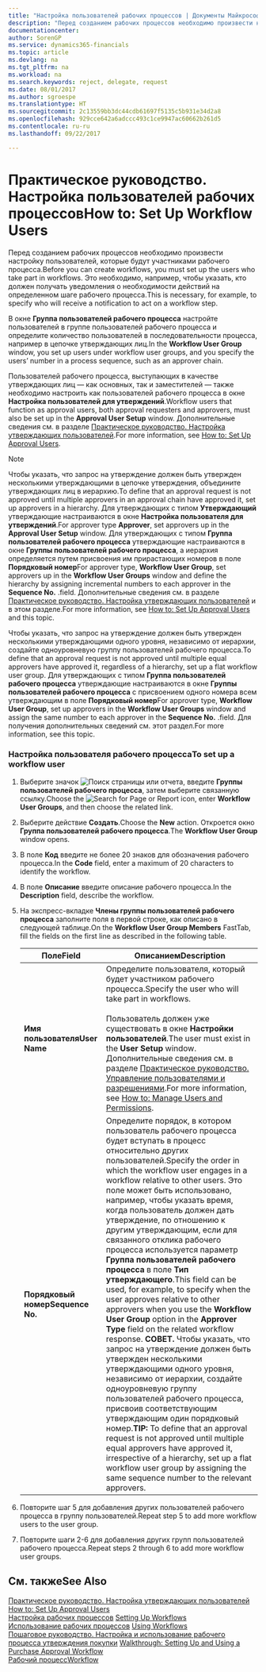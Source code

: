 ```yaml
---
title: "Настройка пользователей рабочих процессов | Документы Майкрософт"
description: "Перед созданием рабочих процессов необходимо произвести настройку пользователей, которые будут участниками рабочего процесса. Это необходимо, например, чтобы указать, кто должен получать уведомления о необходимости действий на определенном шаге рабочего процесса."
documentationcenter: 
author: SorenGP
ms.service: dynamics365-financials
ms.topic: article
ms.devlang: na
ms.tgt_pltfrm: na
ms.workload: na
ms.search.keywords: reject, delegate, request
ms.date: 08/01/2017
ms.author: sgroespe
ms.translationtype: HT
ms.sourcegitcommit: 2c13559bb3dc44cdb61697f5135c5b931e34d2a8
ms.openlocfilehash: 929cce642a6adccc493c1ce9947ac60662b261d5
ms.contentlocale: ru-ru
ms.lasthandoff: 09/22/2017

---
```

# <a name="how-to-set-up-workflow-users"></a><span data-ttu-id="79f4d-104">Практическое руководство. Настройка пользователей рабочих процессов</span><span class="sxs-lookup"><span data-stu-id="79f4d-104">How to: Set Up Workflow Users</span></span>
<span data-ttu-id="79f4d-105">Перед созданием рабочих процессов необходимо произвести настройку пользователей, которые будут участниками рабочего процесса.</span><span class="sxs-lookup"><span data-stu-id="79f4d-105">Before you can create workflows, you must set up the users who take part in workflows.</span></span> <span data-ttu-id="79f4d-106">Это необходимо, например, чтобы указать, кто должен получать уведомления о необходимости действий на определенном шаге рабочего процесса.</span><span class="sxs-lookup"><span data-stu-id="79f4d-106">This is necessary, for example, to specify who will receive a notification to act on a workflow step.</span></span>  

<span data-ttu-id="79f4d-107">В окне **Группа пользователей рабочего процесса** настройте пользователей в группе пользователей рабочего процесса и определите количество пользователей в последовательности процесса, например в цепочке утверждающих лиц.</span><span class="sxs-lookup"><span data-stu-id="79f4d-107">In the **Workflow User Group** window, you set up users under workflow user groups, and you specify the users’ number in a process sequence, such as an approver chain.</span></span>  

<span data-ttu-id="79f4d-108">Пользователей рабочего процесса, выступающих в качестве утверждающих лиц — как основных, так и заместителей — также необходимо настроить как пользователей рабочего процесса в окне **Настройка пользователей для утверждений**.</span><span class="sxs-lookup"><span data-stu-id="79f4d-108">Workflow users that function as approval users, both approval requesters and approvers, must also be set up in the **Approval User Setup** window.</span></span> <span data-ttu-id="79f4d-109">Дополнительные сведения см. в разделе [Практическое руководство. Настройка утверждающих пользователей](across-how-to-set-up-approval-users.md).</span><span class="sxs-lookup"><span data-stu-id="79f4d-109">For more information, see [How to: Set Up Approval Users](across-how-to-set-up-approval-users.md).</span></span>  

> [!NOTE]  
>  <span data-ttu-id="79f4d-110">Чтобы указать, что запрос на утверждение должен быть утвержден несколькими утверждающими в цепочке утверждения, объедините утверждающих лиц в иерархию.</span><span class="sxs-lookup"><span data-stu-id="79f4d-110">To define that an approval request is not approved until multiple approvers in an approval chain have approved it, set up approvers in a hierarchy.</span></span> <span data-ttu-id="79f4d-111">Для утверждающих с типом **Утверждающий** утверждающие настраиваются в окне **Настройка пользователя для утверждений**.</span><span class="sxs-lookup"><span data-stu-id="79f4d-111">For approver type **Approver**, set approvers up in the **Approval User Setup** window.</span></span> <span data-ttu-id="79f4d-112">Для утверждающих с типом **Группа пользователей рабочего процесса** утверждающие настраиваются в окне **Группы пользователей рабочего процесса**, а иерархия определяется путем присвоения им прирастающих номеров в поле **Порядковый номер**</span><span class="sxs-lookup"><span data-stu-id="79f4d-112">For approver type, **Workflow User Group**, set approvers up in the **Workflow User Groups** window and define the hierarchy by assigning incremental numbers to each approver in the **Sequence No.**</span></span> <span data-ttu-id="79f4d-113">.</span><span class="sxs-lookup"><span data-stu-id="79f4d-113">field.</span></span> <span data-ttu-id="79f4d-114">Дополнительные сведения см. в разделе [Практическое руководство. Настройка утверждающих пользователей](across-how-to-set-up-approval-users.md) и в этом разделе.</span><span class="sxs-lookup"><span data-stu-id="79f4d-114">For more information, see [How to: Set Up Approval Users](across-how-to-set-up-approval-users.md) and this topic.</span></span>  
>   
>  <span data-ttu-id="79f4d-115">Чтобы указать, что запрос на утверждение должен быть утвержден несколькими утверждающими одного уровня, независимо от иерархии, создайте одноуровневую группу пользователей рабочего процесса.</span><span class="sxs-lookup"><span data-stu-id="79f4d-115">To define that an approval request is not approved until multiple equal approvers have approved it, regardless of a hierarchy, set up a flat workflow user group.</span></span> <span data-ttu-id="79f4d-116">Для утверждающих с типом **Группа пользователей рабочего процесса** утверждающие настраиваются в окне **Группы пользователей рабочего процесса** с присвоением одного номера всем утверждающим в поле **Порядковый номер**</span><span class="sxs-lookup"><span data-stu-id="79f4d-116">For approver type, **Workflow User Group**, set up approvers in the **Workflow User Groups** window and assign the same number to each approver in the **Sequence No.**</span></span> <span data-ttu-id="79f4d-117">.</span><span class="sxs-lookup"><span data-stu-id="79f4d-117">field.</span></span> <span data-ttu-id="79f4d-118">Для получения дополнительных сведений см. этот раздел.</span><span class="sxs-lookup"><span data-stu-id="79f4d-118">For more information, see this topic.</span></span>  

### <a name="to-set-up-a-workflow-user"></a><span data-ttu-id="79f4d-119">Настройка пользователя рабочего процесса</span><span class="sxs-lookup"><span data-stu-id="79f4d-119">To set up a workflow user</span></span>  

1. <span data-ttu-id="79f4d-120">Выберите значок ![Поиск страницы или отчета](media/ui-search/search_small.png "Значок поиска страницы или отчета"), введите **Группы пользователей рабочего процесса**, затем выберите связанную ссылку.</span><span class="sxs-lookup"><span data-stu-id="79f4d-120">Choose the ![Search for Page or Report](media/ui-search/search_small.png "Search for Page or Report icon") icon, enter **Workflow User Groups**, and then choose the related link.</span></span>  
2. <span data-ttu-id="79f4d-121">Выберите действие **Создать**.</span><span class="sxs-lookup"><span data-stu-id="79f4d-121">Choose the **New** action.</span></span> <span data-ttu-id="79f4d-122">Откроется окно **Группа пользователей рабочего процесса**.</span><span class="sxs-lookup"><span data-stu-id="79f4d-122">The **Workflow User Group** window opens.</span></span>  
3. <span data-ttu-id="79f4d-123">В поле **Код** введите не более 20 знаков для обозначения рабочего процесса.</span><span class="sxs-lookup"><span data-stu-id="79f4d-123">In the **Code** field, enter a maximum of 20 characters to identify the workflow.</span></span>  
4. <span data-ttu-id="79f4d-124">В поле **Описание** введите описание рабочего процесса.</span><span class="sxs-lookup"><span data-stu-id="79f4d-124">In the **Description** field, describe the workflow.</span></span>  
5. <span data-ttu-id="79f4d-125">На экспресс-вкладке **Члены группы пользователей рабочего процесса** заполните поля в первой строке, как описано в следующей таблице.</span><span class="sxs-lookup"><span data-stu-id="79f4d-125">On the **Workflow User Group Members** FastTab, fill the fields on the first line as described in the following table.</span></span>  

    |<span data-ttu-id="79f4d-126">Поле</span><span class="sxs-lookup"><span data-stu-id="79f4d-126">Field</span></span>|<span data-ttu-id="79f4d-127">Описанием</span><span class="sxs-lookup"><span data-stu-id="79f4d-127">Description</span></span>|  
    |---------------------------------|---------------------------------------|  
    |<span data-ttu-id="79f4d-128">**Имя пользователя**</span><span class="sxs-lookup"><span data-stu-id="79f4d-128">**User Name**</span></span>|<span data-ttu-id="79f4d-129">Определите пользователя, который будет участником рабочего процесса.</span><span class="sxs-lookup"><span data-stu-id="79f4d-129">Specify the user who will take part in workflows.</span></span><br /><br /> <span data-ttu-id="79f4d-130">Пользователь должен уже существовать в окне **Настройки пользователей**.</span><span class="sxs-lookup"><span data-stu-id="79f4d-130">The user must exist in the **User Setup** window.</span></span> <span data-ttu-id="79f4d-131">Дополнительные сведения см. в разделе [Практическое руководство. Управление пользователями и разрешениями](ui-how-users-permissions.md).</span><span class="sxs-lookup"><span data-stu-id="79f4d-131">For more information, see [How to: Manage Users and Permissions](ui-how-users-permissions.md).</span></span>|  
    |<span data-ttu-id="79f4d-132">**Порядковый номер**</span><span class="sxs-lookup"><span data-stu-id="79f4d-132">**Sequence No.**</span></span>|<span data-ttu-id="79f4d-133">Определите порядок, в котором пользователь рабочего процесса будет вступать в процесс относительно других пользователей.</span><span class="sxs-lookup"><span data-stu-id="79f4d-133">Specify the order in which the workflow user engages in a workflow relative to other users.</span></span> <span data-ttu-id="79f4d-134">Это поле может быть использовано, например, чтобы указать время, когда пользователь должен дать утверждение, по отношению к другим утверждающим, если для связанного отклика рабочего процесса используется параметр **Группа пользователей рабочего процесса** в поле **Тип утверждающего**.</span><span class="sxs-lookup"><span data-stu-id="79f4d-134">This field can be used, for example, to specify when the user approves relative to other approvers when you use the **Workflow User Group** option in the **Approver Type** field on the related workflow response.</span></span> <span data-ttu-id="79f4d-135">**СОВЕТ.** Чтобы указать, что запрос на утверждение должен быть утвержден несколькими утверждающими одного уровня, независимо от иерархии, создайте одноуровневую группу пользователей рабочего процесса, присвоив соответствующим утверждающим один порядковый номер.</span><span class="sxs-lookup"><span data-stu-id="79f4d-135">**TIP:**  To define that an approval request is not approved until multiple equal approvers have approved it, irrespective of a hierarchy, set up a flat workflow user group by assigning the same sequence number to the relevant approvers.</span></span>|  
6. <span data-ttu-id="79f4d-136">Повторите шаг 5 для добавления других пользователей рабочего процесса в группу пользователей.</span><span class="sxs-lookup"><span data-stu-id="79f4d-136">Repeat step 5 to add more workflow users to the user group.</span></span>  
7. <span data-ttu-id="79f4d-137">Повторите шаги 2-6 для добавления других групп пользователей рабочего процесса.</span><span class="sxs-lookup"><span data-stu-id="79f4d-137">Repeat steps 2 through 6 to add more workflow user groups.</span></span>  

## <a name="see-also"></a><span data-ttu-id="79f4d-138">См. также</span><span class="sxs-lookup"><span data-stu-id="79f4d-138">See Also</span></span>  
<span data-ttu-id="79f4d-139">[Практическое руководство. Настройка утверждающих пользователей](across-how-to-set-up-approval-users.md) </span><span class="sxs-lookup"><span data-stu-id="79f4d-139">[How to: Set Up Approval Users](across-how-to-set-up-approval-users.md) </span></span>  
<span data-ttu-id="79f4d-140">[Настройка рабочих процессов](across-set-up-workflows.md) </span><span class="sxs-lookup"><span data-stu-id="79f4d-140">[Setting Up Workflows](across-set-up-workflows.md) </span></span>  
<span data-ttu-id="79f4d-141">[Использование рабочих процессов](across-use-workflows.md) </span><span class="sxs-lookup"><span data-stu-id="79f4d-141">[Using Workflows](across-use-workflows.md) </span></span>  
<span data-ttu-id="79f4d-142">[Пошаговое руководство. Настройка и использование рабочего процесса утверждения покупки](walkthrough-setting-up-and-using-a-purchase-approval-workflow.md) </span><span class="sxs-lookup"><span data-stu-id="79f4d-142">[Walkthrough: Setting Up and Using a Purchase Approval Workflow](walkthrough-setting-up-and-using-a-purchase-approval-workflow.md) </span></span>  
[<span data-ttu-id="79f4d-143">Рабочий процесс</span><span class="sxs-lookup"><span data-stu-id="79f4d-143">Workflow</span></span>](across-workflow.md)   

